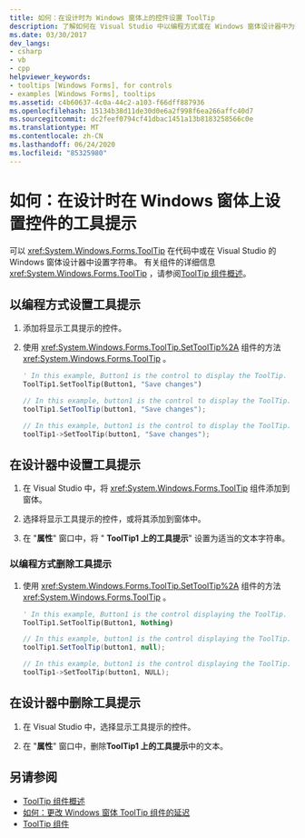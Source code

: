 ```yaml
---
title: 如何：在设计时为 Windows 窗体上的控件设置 ToolTip
description: 了解如何在 Visual Studio 中以编程方式或在 Windows 窗体设计器中为控件设置工具提示。
ms.date: 03/30/2017
dev_langs:
- csharp
- vb
- cpp
helpviewer_keywords:
- tooltips [Windows Forms], for controls
- examples [Windows Forms], tooltips
ms.assetid: c4b60637-4c0a-44c2-a103-f66dff887936
ms.openlocfilehash: 15134b38d11de30d0e6a2f998f6ea266affc40d7
ms.sourcegitcommit: dc2feef0794cf41dbac1451a13b8183258566c0e
ms.translationtype: MT
ms.contentlocale: zh-CN
ms.lasthandoff: 06/24/2020
ms.locfileid: "85325980"
---
```

# <a name="how-to-set-tooltips-for-controls-on-a-windows-form-at-design-time"></a>如何：在设计时在 Windows 窗体上设置控件的工具提示

可以 <xref:System.Windows.Forms.ToolTip> 在代码中或在 Visual Studio 的 Windows 窗体设计器中设置字符串。 有关组件的详细信息 <xref:System.Windows.Forms.ToolTip> ，请参阅[ToolTip 组件概述](tooltip-component-overview-windows-forms.md)。

## <a name="set-a-tooltip-programmatically"></a>以编程方式设置工具提示

1. 添加将显示工具提示的控件。

2. 使用 <xref:System.Windows.Forms.ToolTip.SetToolTip%2A> 组件的方法 <xref:System.Windows.Forms.ToolTip> 。

    ```vb
    ' In this example, Button1 is the control to display the ToolTip.
    ToolTip1.SetToolTip(Button1, "Save changes")
    ```

    ```csharp
    // In this example, button1 is the control to display the ToolTip.
    toolTip1.SetToolTip(button1, "Save changes");
    ```

    ```cpp
    // In this example, button1 is the control to display the ToolTip.
    toolTip1->SetToolTip(button1, "Save changes");
    ```

## <a name="set-a-tooltip-in-the-designer"></a>在设计器中设置工具提示

1. 在 Visual Studio 中，将 <xref:System.Windows.Forms.ToolTip> 组件添加到窗体。

2. 选择将显示工具提示的控件，或将其添加到窗体中。

3. 在 "**属性**" 窗口中，将 " **ToolTip1 上的工具提示**" 设置为适当的文本字符串。

### <a name="to-remove-a-tooltip-programmatically"></a>以编程方式删除工具提示

1. 使用 <xref:System.Windows.Forms.ToolTip.SetToolTip%2A> 组件的方法 <xref:System.Windows.Forms.ToolTip> 。

    ```vb
    ' In this example, Button1 is the control displaying the ToolTip.
    ToolTip1.SetToolTip(Button1, Nothing)
    ```

    ```csharp
    // In this example, button1 is the control displaying the ToolTip.
    toolTip1.SetToolTip(button1, null);
    ```

    ```cpp
    // In this example, button1 is the control displaying the ToolTip.
    toolTip1->SetToolTip(button1, NULL);
    ```

## <a name="remove-a-tooltip-in-the-designer"></a>在设计器中删除工具提示

1. 在 Visual Studio 中，选择显示工具提示的控件。

2. 在 "**属性**" 窗口中，删除**ToolTip1 上的工具提示**中的文本。

## <a name="see-also"></a>另请参阅

- [ToolTip 组件概述](tooltip-component-overview-windows-forms.md)
- [如何：更改 Windows 窗体 ToolTip 组件的延迟](how-to-change-the-delay-of-the-windows-forms-tooltip-component.md)
- [ToolTip 组件](tooltip-component-windows-forms.md)
